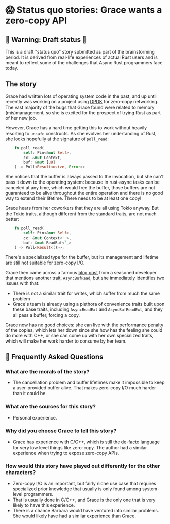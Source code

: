 # 😱 Status quo stories: Grace wants a zero-copy API

[Alan]: ../characters/alan.md
[Grace]: ../characters/grace.md
[Niklaus]: ../characters/niklaus.md
[Barbara]: ../characters/barbara.md

## 🚧 Warning: Draft status 🚧

This is a draft "status quo" story submitted as part of the brainstorming period. It is derived from real-life experiences of actual Rust users and is meant to reflect some of the challenges that Async Rust programmers face today.

## The story

Grace had written lots of operating system code in the past, and up until recently was working on a project using [DPDK](https://www.dpdk.org/) for zero-copy networking. The vast majority of the bugs
that Grace found were related to memory (mis)management, so she is excited for the prospect of trying Rust as part of her new job.

However, Grace has a hard time getting this to work without heavily resorting to `unsafe` constructs. As she evolves her undertanding of Rust, she looks hopefully at the signature of `poll_read`:

```rust
    fn poll_read(
        self: Pin<&mut Self>,
        cx: &mut Context,
        buf: &mut [u8]
    ) -> Poll<Result<usize, Error>>
```

She notices that the buffer is always passed to the invocation, but she can't pass it down to the operating system: because in rust-async tasks can be canceled at any time, which would
free the buffer, those buffers are not guaranteed to be alive throughout the entire operation and there is no good way to extend their lifetime. There needs to be at least one copy!

Grace hears from her coworkers that they are all using Tokio anyway. But the Tokio traits, although different from the standard traits, are not much better:

```rust
    fn poll_read(
        self: Pin<&mut Self>,
        cx: &mut Context<'_>,
        buf: &mut ReadBuf<'_>
    ) -> Poll<Result<()>>;
```

There's a specialized type for the buffer, but its management and lifetime are still not suitable for zero-copy I/O.

Grace then came across a famous [blog post](https://boats.gitlab.io/blog/post/io-uring/) from a seasoned developer that mentions
another trait, `AsyncBufRead`, but she immediately identifies two issues with that:

* There is not a similar trait for writes, which suffer from much the same problem
* Grace's team is already using a plethora of convenience traits built upon these base traits, including `AsyncReadExt` and `AsyncBufReadExt`,
  and they all pass a buffer, forcing a copy.

Grace now has no good choices: she can live with the performance penalty of the copies, which lets her down since she how has the feeling she
could do more with C++, or she can come up with her own specialized traits, which will make her work harder to consume by her team.

## 🤔 Frequently Asked Questions

### **What are the morals of the story?**

* The cancellation problem and buffer lifetimes make it impossible to keep a user-provided buffer alive. That makes zero-copy I/O much harder
than it could be.

### **What are the sources for this story?**

* Personal experience.

### **Why did you choose Grace to tell this story?**

* Grace has experience with C/C++, which is still the de-facto language for very low level things like zero-copy. The author had a similar experience
when trying to expose zero-copy APIs.

### **How would this story have played out differently for the other characters?**

* Zero-copy I/O is an important, but fairly niche use case that requires specialized prior knowledge that usually is only found among system-level
  programmers.
* That is usually done in C/C++, and Grace is the only one that is very likely to have this experience.
* There is a chance Barbara would have ventured into similar problems. She would likely have had a similar experience than Grace.

[character]: ../characters.md
[status quo stories]: ./status_quo.md
[htvsq]: ../how_to_vision/status_quo.md
[cannot be wrong]: ../how_to_vision/comment.md#comment-to-understand-or-improve-not-to-negate-or-dissuade
